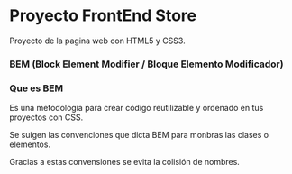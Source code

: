 # Proyecto FrontEnd Store

Proyecto de la pagina web con HTML5 y CSS3.

### BEM (Block Element Modifier / Bloque Elemento Modificador)

### Que es BEM

Es una metodología para crear código reutilizable y ordenado en tus proyectos con CSS.

Se suigen las convenciones que dicta BEM para monbras las clases o elementos.

Gracias a estas convensiones se evita la colisión de nombres.

